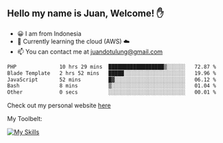 ## Hello my name is Juan, Welcome! ✋

- 😀 I am from Indonesia
- 📖 Currently learning the cloud (AWS) ☁️
- 📫 You can contact me at juandotulung@gmail.com

<!--START_SECTION:waka-->

```txt
PHP              10 hrs 29 mins  ██████████████████▒░░░░░░   72.87 %
Blade Template   2 hrs 52 mins   █████░░░░░░░░░░░░░░░░░░░░   19.96 %
JavaScript       52 mins         █▓░░░░░░░░░░░░░░░░░░░░░░░   06.12 %
Bash             8 mins          ▒░░░░░░░░░░░░░░░░░░░░░░░░   01.04 %
Other            0 secs          ░░░░░░░░░░░░░░░░░░░░░░░░░   00.01 %
```

<!--END_SECTION:waka-->

Check out my personal website [here](https://juanchristian.com)

My Toolbelt:

[![My Skills](https://skillicons.dev/icons?i=go,js,ts,nodejs,express,react,nextjs,vue,tailwind,vite,html,css,python,php,aws,bash,linux,postgres,mysql,redis,kafka,docker,vercel,netlify,vscode,figma)](https://skillicons.dev)

